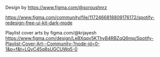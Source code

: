 Design by https://www.figma.com/@soroushnrz

https://www.figma.com/community/file/1172466818809176172/spotify-redesign-free-ui-kit-dark-mode

Playlist cover arts by figma.com/@krjayesh
https://www.figma.com/design/LeBXqqv5KThyB4RBZqQ6mp/Spotify-Playlist-Cover-Art--Community-?node-id=0-1&p=f&t=LQyC45q8sUGCUWq5-0
